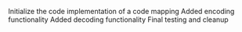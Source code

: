 Initialize the code
implementation of a code mapping 
Added encoding functionality
Added decoding functionality 
Final testing and cleanup 
